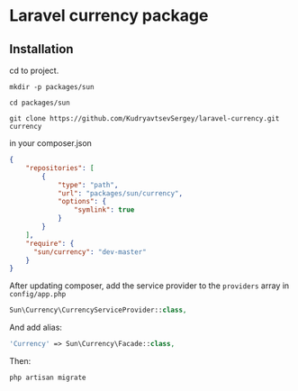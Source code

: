 # Laravel currency package

## Installation

cd to project.

```shell script
mkdir -p packages/sun

cd packages/sun

git clone https://github.com/KudryavtsevSergey/laravel-currency.git currency
```

in your composer.json

```json
{
    "repositories": [
        {
            "type": "path",
            "url": "packages/sun/currency",
            "options": {
                "symlink": true
            }
        }
    ],
    "require": {
      "sun/currency": "dev-master"
    }
}
```

After updating composer, add the service provider to the ```providers``` array in ```config/app.php```

```php
Sun\Currency\CurrencyServiceProvider::class,
```

And add alias:
```php
'Currency' => Sun\Currency\Facade::class,
```

Then:

```shell script
php artisan migrate
```
